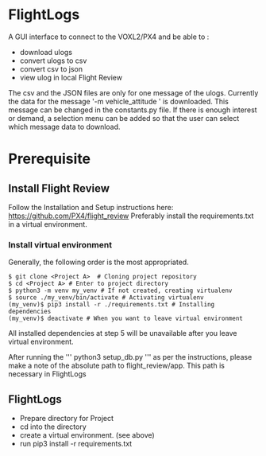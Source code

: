 # FlightLogs

A GUI interface to connect to the VOXL2/PX4 and be able to :
- download ulogs
- convert ulogs to csv
- convert csv to json
- view ulog in local Flight Review 

The csv and the JSON files are only for one message of the ulogs. Currently the data for the message '-m vehicle_attitude ' is downloaded. This message can be changed in the constants.py file. If there is enough interest or demand, a selection menu can be added so that the user can select which message data to download. 


# Prerequisite 
## Install Flight Review

Follow the Installation and Setup instructions here: https://github.com/PX4/flight_review
Preferably install the requirements.txt in a virtual environment. 

### Install virtual environment
Generally, the following order is the most appropriated.

    $ git clone <Project A>  # Cloning project repository
    $ cd <Project A> # Enter to project directory
    $ python3 -m venv my_venv # If not created, creating virtualenv
    $ source ./my_venv/bin/activate # Activating virtualenv
    (my_venv)$ pip3 install -r ./requirements.txt # Installing dependencies
    (my_venv)$ deactivate # When you want to leave virtual environment

All installed dependencies at step 5 will be unavailable after you leave virtual environment.

After running the 
'''
python3 setup_db.py
''' 
as per the instructions, please make a note of the absolute path to flight_review/app. This path is necessary in FlightLogs


## FlightLogs
 - Prepare directory for Project
 - cd into the directory
 - create a virtual environment. (see above)
 - run pip3 install -r requirements.txt

